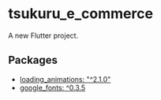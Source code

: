 # tsukuru_e_commerce

A new Flutter project.

## Packages

- [loading_animations: "^2.1.0"](https://pub.dev/packages/loading_animations)
- [google_fonts: ^0.3.5](https://pub.dev/packages/google_fonts)
